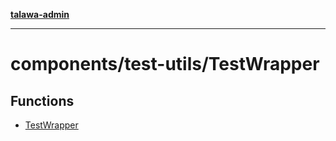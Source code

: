 [**talawa-admin**](../../../README.md)

***

# components/test-utils/TestWrapper

## Functions

- [TestWrapper](functions/TestWrapper.md)
